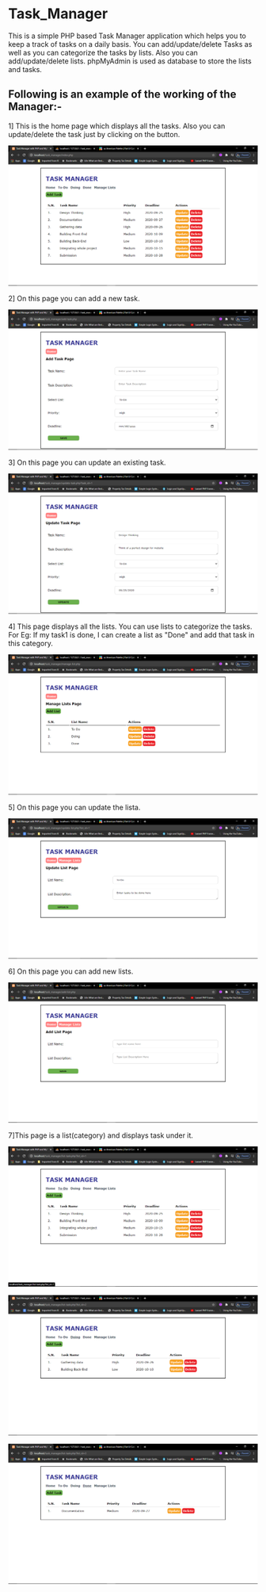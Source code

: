 # Task_Manager
This is a simple PHP based Task Manager application which helps you to keep a track
of tasks on a daily basis. You can add/update/delete Tasks as well as you can categorize
the tasks by lists. Also you can add/update/delete lists.
phpMyAdmin is used as database to store the lists and tasks.

## Following is an example of the working of the Manager:-

1] This is the home page which displays all the tasks. Also you can update/delete the
	task just by clicking on the button.

![Home Page](./screenshots/home-page.png)

2] On this page you can add a new task.

![Add Task](./screenshots/add-task-page.png)

3] On this page you can update an existing task.

![Update Task](./screenshots/update-task-page.png)


4] This page displays all the lists. You can use lists to categorize the tasks.
	For Eg: If my task1 is done, I can create a list as "Done" and add that 
	task in this category.

![Manage Lists](./screenshots/manage-lists-page.png)

5] On this page you can update the lista.

![Update List](./screenshots/update-lists-page.png)

6] On this page you can add new lists.

![Add List](./screenshots/add-list-page.png)

7]This page is a list(category) and displays task under it.

![To-Do](./screenshots/to-do-page.png)

![Doing](./screenshots/doing-page.png)

![Done](./screenshots/done-page.png)  

